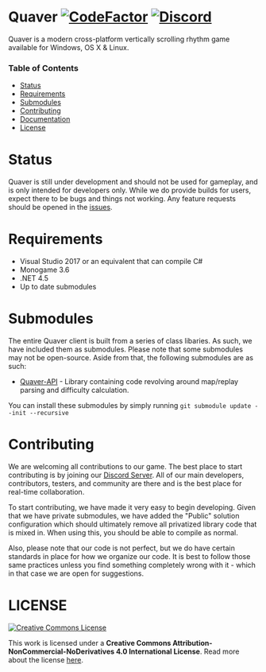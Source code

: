 # Quaver [![CodeFactor](https://www.codefactor.io/repository/github/swan/quaver/badge)](https://www.codefactor.io/repository/github/swan/quaver) [![Discord](https://discordapp.com/api/guilds/354206121386573824/widget.png?style=shield)](https://discord.gg/nJa8VFr)
Quaver is a modern cross-platform vertically scrolling rhythm game available for Windows, OS X & Linux. 

### Table of Contents ###
* [Status](https://github.com/Swan/Quaver#status)
* [Requirements](https://github.com/Swan/Quaver#requirements)
* [Submodules](https://github.com/Swan/Quaver#submodules)
* [Contributing](https://github.com/Swan/Quaver#contributing)
* [Documentation](https://github.com/Swan/Quaver/wiki/Documentation)
* [License](https://github.com/Swan/Quaver#license)

# Status
Quaver is still under development and should not be used for gameplay, and is only intended for developers only. While we do provide builds for users, expect there to be bugs and things not working. Any feature requests should be opened in the [issues](https://github.com/Swan/Quaver/issues).

# Requirements
* Visual Studio 2017 or an equivalent that can compile C# 
* Monogame 3.6
* .NET 4.5
* Up to date submodules

# Submodules
The entire Quaver client is built from a series of class libaries. As such, we have included them as submodules. Please note that some submodules may not be open-source. Aside from that, the following submodules are as such:

* [Quaver-API](https://github.com/Swan/Quaver-API) - Library containing code revolving around map/replay parsing and difficulty calculation.

You can install these submodules by simply running `git submodule update --init --recursive`

# Contributing 
We are welcoming all contributions to our game. The best place to start contributing is by joining our [Discord Server](https://discord.gg/nJa8VFr). All of our main developers, contributors, testers, and community are there and is the best place for real-time collaboration.

To start contributing, we have made it very easy to begin developing. Given that we have private submodules, we have added the "Public" solution configuration which should ultimately remove all privatized library code that is mixed in. When using this, you should be able to compile as normal.

Also, please note that our code is not perfect, but we do have certain standards in place for how we organize our code. It is best to follow those same practices unless you find something completely wrong with it - which in that case we are open for suggestions.

# LICENSE
<a rel="license" href="http://creativecommons.org/licenses/by-nc-nd/4.0/"><img alt="Creative Commons License" style="border-width:0" src="https://i.creativecommons.org/l/by-nc-nd/4.0/88x31.png" /></a>

This work is licensed under a **Creative Commons Attribution-NonCommercial-NoDerivatives 4.0 International License**. Read more about the license [here](https://creativecommons.org/licenses/by-nc-nd/4.0/).

